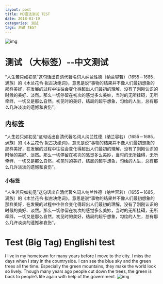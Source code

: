 ```yaml
---
layout: post
title: MD语法测试 TEST
date: 2018-03-19
categories: 测试
tags: 测试 TEST
---
```

![img](http://img.mp.itc.cn/upload/20161205/234f4949ba044e4d9193b4c1bd88bb81_th.jpeg)
# 测试 （大标签）--中文测试
“人生若只如初见”这句话出自清代著名词人纳兰性德（纳兰容若）（1655－1685，满族）的《木兰花令·拟古决绝词》，意思是说“事物的结果并不像人们最初想象的那样美好，在发展的过程中往往会变化得超出人们最初的理解，没有了刚刚认识的时候的美好、淡然。那么一切停留在初次的感觉多么美妙，当时的无所挂碍，无所牵绊，一切又是那么自然。初见时的美好，结局的超乎想象，勾绘的人生，总有那么几许淡淡的遗憾和哀伤”。
## 内标签
“人生若只如初见”这句话出自清代著名词人纳兰性德（纳兰容若）（1655－1685，满族）的《木兰花令·拟古决绝词》，意思是说“事物的结果并不像人们最初想象的那样美好，在发展的过程中往往会变化得超出人们最初的理解，没有了刚刚认识的时候的美好、淡然。那么一切停留在初次的感觉多么美妙，当时的无所挂碍，无所牵绊，一切又是那么自然。初见时的美好，结局的超乎想象，勾绘的人生，总有那么几许淡淡的遗憾和哀伤”。
### 小标签
“人生若只如初见”这句话出自清代著名词人纳兰性德（纳兰容若）（1655－1685，满族）的《木兰花令·拟古决绝词》，意思是说“事物的结果并不像人们最初想象的那样美好，在发展的过程中往往会变化得超出人们最初的理解，没有了刚刚认识的时候的美好、淡然。那么一切停留在初次的感觉多么美妙，当时的无所挂碍，无所牵绊，一切又是那么自然。初见时的美好，结局的超乎想象，勾绘的人生，总有那么几许淡淡的遗憾和哀伤”。
# Test (Big Tag) Englishi test
I live in my hometown for many years before I move to the city. I miss the days when I stay in the countryside. I can see the blue sky and the green trees all the time. Especially the green mountains, they make the world look so lively. Though many years ago people cut down the trees, the green is back to people’s life again with help of the government.
![img](http://i1.bvimg.com/637183/182703149c84d93b.jpg)
